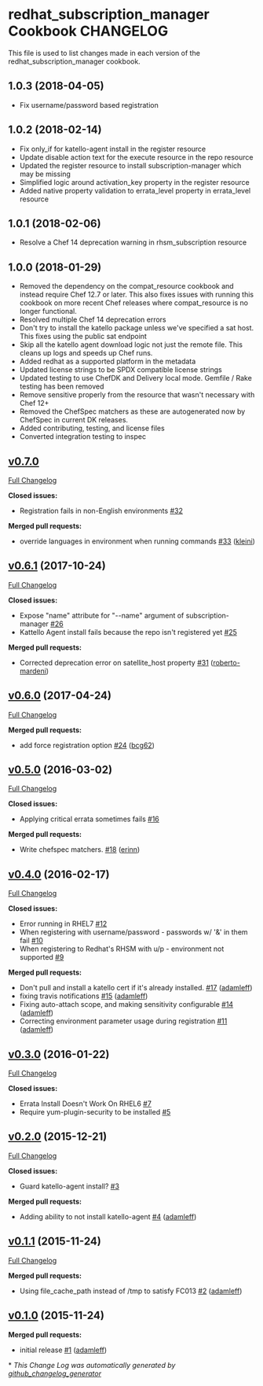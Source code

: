 # redhat_subscription_manager Cookbook CHANGELOG

This file is used to list changes made in each version of the redhat_subscription_manager cookbook.

## 1.0.3 (2018-04-05)

- Fix username/password based registration

## 1.0.2 (2018-02-14)

- Fix only_if for katello-agent install in the register resource
- Update disable action text for the execute resource in the repo resource
- Updated the register resource to install subscription-manager which may be missing
- Simplified logic around activation_key property in the register resource
- Added native property validation to errata_level property in errata_level resource

## 1.0.1 (2018-02-06)

- Resolve a Chef 14 deprecation warning in rhsm_subscription resource

## 1.0.0 (2018-01-29)

- Removed the dependency on the compat_resource cookbook and instead require Chef 12.7 or later. This also fixes issues with running this cookbook on more recent Chef releases where compat_resource is no longer functional.
- Resolved multiple Chef 14 deprecation errors
- Don't try to install the katello package unless we've specified a sat host. This fixes using the public sat endpoint
- Skip all the katello agent download logic not just the remote file. This cleans up logs and speeds up Chef runs.
- Added redhat as a supported platform in the metadata
- Updated license strings to be SPDX compatible license strings
- Updated testing to use ChefDK and Delivery local mode. Gemfile / Rake testing has been removed
- Remove sensitive properly from the resource that wasn't necessary with Chef 12+
- Removed the ChefSpec matchers as these are autogenerated now by ChefSpec in current DK releases.
- Added contributing, testing, and license files
- Converted integration testing to inspec

## [v0.7.0](https://github.com/chef-partners/redhat-subscription-manager-cookbook/tree/v0.7.0)

[Full Changelog](https://github.com/chef-partners/redhat-subscription-manager-cookbook/compare/v0.6.1...v0.7.0)

**Closed issues:**

- Registration fails in non-English environments [\#32](https://github.com/chef-partners/redhat-subscription-manager-cookbook/issues/32)

**Merged pull requests:**

- override languages in environment when running commands [\#33](https://github.com/chef-partners/redhat-subscription-manager-cookbook/pull/33) ([kleini](https://github.com/kleini))

## [v0.6.1](https://github.com/chef-partners/redhat-subscription-manager-cookbook/tree/v0.6.1) (2017-10-24)
[Full Changelog](https://github.com/chef-partners/redhat-subscription-manager-cookbook/compare/v0.6.0...v0.6.1)

**Closed issues:**

- Expose "name" attribute for "--name" argument of subscription-manager [\#26](https://github.com/chef-partners/redhat-subscription-manager-cookbook/issues/26)
- Kattello Agent install fails because the repo isn't registered yet [\#25](https://github.com/chef-partners/redhat-subscription-manager-cookbook/issues/25)

**Merged pull requests:**

- Corrected deprecation error on satellite\_host property [\#31](https://github.com/chef-partners/redhat-subscription-manager-cookbook/pull/31) ([roberto-mardeni](https://github.com/roberto-mardeni))

## [v0.6.0](https://github.com/chef-partners/redhat-subscription-manager-cookbook/tree/v0.6.0) (2017-04-24)
[Full Changelog](https://github.com/chef-partners/redhat-subscription-manager-cookbook/compare/v0.5.0...v0.6.0)

**Merged pull requests:**

- add force registration option [\#24](https://github.com/chef-partners/redhat-subscription-manager-cookbook/pull/24) ([bcg62](https://github.com/bcg62))

## [v0.5.0](https://github.com/chef-partners/redhat-subscription-manager-cookbook/tree/v0.5.0) (2016-03-02)
[Full Changelog](https://github.com/chef-partners/redhat-subscription-manager-cookbook/compare/v0.4.0...v0.5.0)

**Closed issues:**

- Applying critical errata sometimes fails [\#16](https://github.com/chef-partners/redhat-subscription-manager-cookbook/issues/16)

**Merged pull requests:**

- Write chefspec matchers. [\#18](https://github.com/chef-partners/redhat-subscription-manager-cookbook/pull/18) ([erinn](https://github.com/erinn))

## [v0.4.0](https://github.com/chef-partners/redhat-subscription-manager-cookbook/tree/v0.4.0) (2016-02-17)
[Full Changelog](https://github.com/chef-partners/redhat-subscription-manager-cookbook/compare/v0.3.0...v0.4.0)

**Closed issues:**

- Error running in RHEL7 [\#12](https://github.com/chef-partners/redhat-subscription-manager-cookbook/issues/12)
- When registering with username/password - passwords w/ '&' in them fail [\#10](https://github.com/chef-partners/redhat-subscription-manager-cookbook/issues/10)
- When registering to Redhat's RHSM with u/p - environment not supported [\#9](https://github.com/chef-partners/redhat-subscription-manager-cookbook/issues/9)

**Merged pull requests:**

- Don't pull and install a katello cert if it's already installed. [\#17](https://github.com/chef-partners/redhat-subscription-manager-cookbook/pull/17) ([adamleff](https://github.com/adamleff))
- fixing travis notifications [\#15](https://github.com/chef-partners/redhat-subscription-manager-cookbook/pull/15) ([adamleff](https://github.com/adamleff))
- Fixing auto-attach scope, and making sensitivity configurable [\#14](https://github.com/chef-partners/redhat-subscription-manager-cookbook/pull/14) ([adamleff](https://github.com/adamleff))
- Correcting environment parameter usage during registration [\#11](https://github.com/chef-partners/redhat-subscription-manager-cookbook/pull/11) ([adamleff](https://github.com/adamleff))

## [v0.3.0](https://github.com/chef-partners/redhat-subscription-manager-cookbook/tree/v0.3.0) (2016-01-22)
[Full Changelog](https://github.com/chef-partners/redhat-subscription-manager-cookbook/compare/v0.2.0...v0.3.0)

**Closed issues:**

- Errata Install Doesn't Work On RHEL6 [\#7](https://github.com/chef-partners/redhat-subscription-manager-cookbook/issues/7)
- Require yum-plugin-security to be installed [\#5](https://github.com/chef-partners/redhat-subscription-manager-cookbook/issues/5)

## [v0.2.0](https://github.com/chef-partners/redhat-subscription-manager-cookbook/tree/v0.2.0) (2015-12-21)
[Full Changelog](https://github.com/chef-partners/redhat-subscription-manager-cookbook/compare/v0.1.1...v0.2.0)

**Closed issues:**

- Guard katello-agent install? [\#3](https://github.com/chef-partners/redhat-subscription-manager-cookbook/issues/3)

**Merged pull requests:**

- Adding ability to not install katello-agent [\#4](https://github.com/chef-partners/redhat-subscription-manager-cookbook/pull/4) ([adamleff](https://github.com/adamleff))

## [v0.1.1](https://github.com/chef-partners/redhat-subscription-manager-cookbook/tree/v0.1.1) (2015-11-24)
[Full Changelog](https://github.com/chef-partners/redhat-subscription-manager-cookbook/compare/v0.1.0...v0.1.1)

**Merged pull requests:**

- Using file\_cache\_path instead of /tmp to satisfy FC013 [\#2](https://github.com/chef-partners/redhat-subscription-manager-cookbook/pull/2) ([adamleff](https://github.com/adamleff))

## [v0.1.0](https://github.com/chef-partners/redhat-subscription-manager-cookbook/tree/v0.1.0) (2015-11-24)
**Merged pull requests:**

- initial release [\#1](https://github.com/chef-partners/redhat-subscription-manager-cookbook/pull/1) ([adamleff](https://github.com/adamleff))



\* *This Change Log was automatically generated by [github_changelog_generator](https://github.com/skywinder/Github-Changelog-Generator)*
